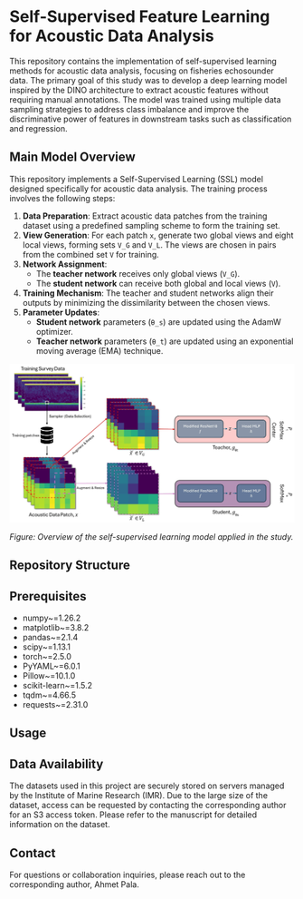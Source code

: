 # Self-Supervised Feature Learning for Acoustic Data Analysis

This repository contains the implementation of self-supervised learning methods for acoustic data analysis, focusing on fisheries echosounder data. The primary goal of this study was to develop a deep learning model inspired by the DINO architecture to extract acoustic features without requiring manual annotations. The model was trained using multiple data sampling strategies to address class imbalance and improve the discriminative power of features in downstream tasks such as classification and regression.

## Main Model Overview

This repository implements a Self-Supervised Learning (SSL) model designed specifically for acoustic data analysis. The training process involves the following steps:

1. **Data Preparation**: Extract acoustic data patches from the training dataset using a predefined sampling scheme to form the training set.
2. **View Generation**: For each patch `x`, generate two global views and eight local views, forming sets `V_G` and `V_L`. The views are chosen in pairs from the combined set `V` for training.
3. **Network Assignment**:
   - The **teacher network** receives only global views (`V_G`).
   - The **student network** can receive both global and local views (`V`).
4. **Training Mechanism**: The teacher and student networks align their outputs by minimizing the dissimilarity between the chosen views.
5. **Parameter Updates**: 
   - **Student network** parameters (`θ_s`) are updated using the AdamW optimizer.
   - **Teacher network** parameters (`θ_t`) are updated using an exponential moving average (EMA) technique.


![SSL Model Overview](utils_unet/SSL_Framework_Figure_NEW.jpg)

*Figure: Overview of the self-supervised learning model applied in the study.*

## Repository Structure


## Prerequisites

- numpy~=1.26.2
- matplotlib~=3.8.2
- pandas~=2.1.4
- scipy~=1.13.1
- torch~=2.5.0
- PyYAML~=6.0.1
- Pillow~=10.1.0
- scikit-learn~=1.5.2
- tqdm~=4.66.5
- requests~=2.31.0

## Usage


## Data Availability

The datasets used in this project are securely stored on servers managed by the Institute of Marine Research (IMR). Due to the large size of the dataset, access can be requested by contacting the corresponding author for an S3 access token. Please refer to the manuscript for detailed information on the dataset.

## Contact

For questions or collaboration inquiries, please reach out to the corresponding author, Ahmet Pala.

